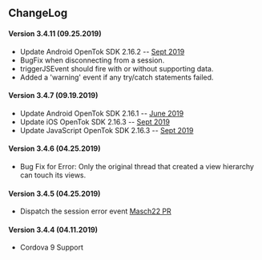 ## ChangeLog

#### Version 3.4.11 (09.25.2019)
- Update Android OpenTok SDK 2.16.2 -- [Sept 2019](https://tokbox.com/developer/sdks/android/release-notes.html)
- BugFix when disconnecting from a session.
- triggerJSEvent should fire with or without supporting data.
- Added a 'warning' event if any try/catch statements failed.

#### Version 3.4.7 (09.19.2019)
- Update Android OpenTok SDK 2.16.1 -- [June 2019](https://tokbox.com/developer/sdks/android/release-notes.html)
- Update iOS OpenTok SDK 2.16.3 -- [Sept 2019](https://tokbox.com/developer/sdks/ios/release-notes.html)
- Update JavaScript OpenTok SDK 2.16.3 -- [Sept 2019](https://www.npmjs.com/package/@opentok/client)

#### Version 3.4.6 (04.25.2019)
- Bug Fix for Error: Only the original thread that created a view hierarchy can touch its views.

#### Version 3.4.5 (04.25.2019)
- Dispatch the session error event [Masch22 PR](https://github.com/opentok/cordova-plugin-opentok/pull/155/commits/7f4bc0f8d4d54a89e9fca1e1bc7d5b3a109dc7a4)

#### Version 3.4.4 (04.11.2019)
- Cordova 9 Support
